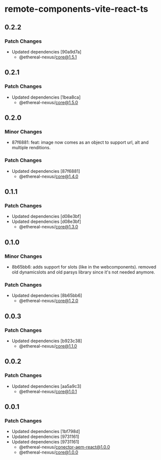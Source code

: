# remote-components-vite-react-ts

## 0.2.2

### Patch Changes

- Updated dependencies [90a9d7a]
  - @ethereal-nexus/core@1.5.1

## 0.2.1

### Patch Changes

- Updated dependencies [1bea8ca]
  - @ethereal-nexus/core@1.5.0

## 0.2.0

### Minor Changes

- 87f6881: feat: image now comes as an object to support url, alt and multiple renditions.

### Patch Changes

- Updated dependencies [87f6881]
  - @ethereal-nexus/core@1.4.0

## 0.1.1

### Patch Changes

- Updated dependencies [d08e3bf]
- Updated dependencies [d08e3bf]
  - @ethereal-nexus/core@1.3.0

## 0.1.0

### Minor Changes

- 8b65bb6: adds support for slots (like in the webcomponents). removed old dynamicslots and old parsys library since it's not needed anymore.

### Patch Changes

- Updated dependencies [8b65bb6]
  - @ethereal-nexus/core@1.2.0

## 0.0.3

### Patch Changes

- Updated dependencies [b923c38]
  - @ethereal-nexus/core@1.1.0

## 0.0.2

### Patch Changes

- Updated dependencies [aa5a9c3]
  - @ethereal-nexus/core@1.0.1

## 0.0.1

### Patch Changes

- Updated dependencies [1bf798d]
- Updated dependencies [9731161]
- Updated dependencies [9731161]
  - @ethereal-nexus/conector-aem-react@1.0.0
  - @ethereal-nexus/core@1.0.0
